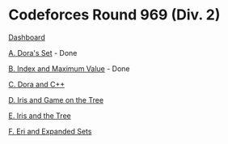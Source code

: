 # Codeforces Round 969 (Div. 2)

[Dashboard](https://codeforces.com/contest/2007)

[A. Dora's Set](https://codeforces.com/contest/2007/problem/A) - Done

[B. Index and Maximum Value](https://codeforces.com/contest/2007/problem/B) - Done

[C. Dora and C++](https://codeforces.com/contest/2007/problem/C)

[D. Iris and Game on the Tree](https://codeforces.com/contest/2007/problem/D)

[E. Iris and the Tree](https://codeforces.com/contest/2007/problem/E)

[F. Eri and Expanded Sets](https://codeforces.com/contest/2007/problem/F)
